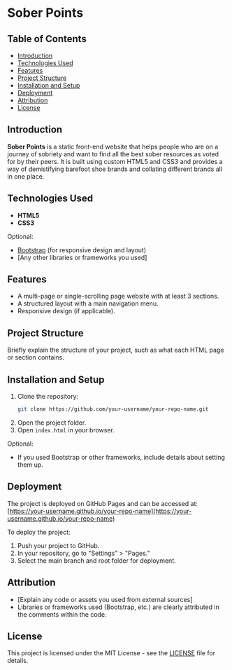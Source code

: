 # Sober Points

## Table of Contents
- [Introduction](#introduction)
- [Technologies Used](#technologies-used)
- [Features](#features)
- [Project Structure](#project-structure)
- [Installation and Setup](#installation-and-setup)
- [Deployment](#deployment)
- [Attribution](#attribution)
- [License](#license)

## Introduction
**Sober Points** is a static front-end website that helps people who are  on a journey of sobriety and want to find all the best sober resources as voted for by their peers. It is built using custom HTML5 and CSS3 and provides a way of demistifying barefoot shoe brands and collating different brands all in one place.

## Technologies Used
- **HTML5**
- **CSS3**

Optional:
- [Bootstrap](https://getbootstrap.com/) (for responsive design and layout)
- [Any other libraries or frameworks you used]

## Features
- A multi-page or single-scrolling page website with at least 3 sections.
- A structured layout with a main navigation menu.
- Responsive design (if applicable).

## Project Structure
Briefly explain the structure of your project, such as what each HTML page or section contains.

## Installation and Setup
1. Clone the repository:
    ```bash
    git clone https://github.com/your-username/your-repo-name.git
    ```
2. Open the project folder.
3. Open `index.html` in your browser.

Optional:
- If you used Bootstrap or other frameworks, include details about setting them up.

## Deployment
The project is deployed on GitHub Pages and can be accessed at:  
[https://your-username.github.io/your-repo-name](https://your-username.github.io/your-repo-name)

To deploy the project:
1. Push your project to GitHub.
2. In your repository, go to "Settings" > "Pages."
3. Select the main branch and root folder for deployment.

## Attribution
- [Explain any code or assets you used from external sources]
- Libraries or frameworks used (Bootstrap, etc.) are clearly attributed in the comments within the code.

## License
This project is licensed under the MIT License - see the [LICENSE](LICENSE) file for details.
